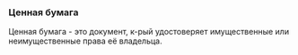 ### Ценная бумага
Ценная бумага - это документ, к-рый удостоверяет имущественные или неимущественные права её владельца.  